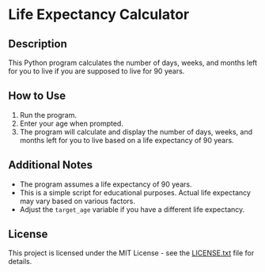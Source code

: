 # Life Expectancy Calculator

## Description
This Python program calculates the number of days, weeks, and months left for you to live if you are supposed to live for 90 years.

## How to Use
1. Run the program.
2. Enter your age when prompted.
3. The program will calculate and display the number of days, weeks, and months left for you to live based on a life expectancy of 90 years.

## Additional Notes
- The program assumes a life expectancy of 90 years.
- This is a simple script for educational purposes. Actual life expectancy may vary based on various factors.
- Adjust the `target_age` variable if you have a different life expectancy.

## License
This project is licensed under the MIT License - see the [LICENSE.txt](LICENSE.txt) file for details.
